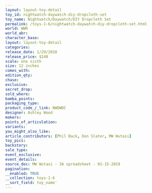```yaml
---
layout: layout-toy-detail 
toy_id: nightwatch-daywatch-diy-dropcloth-set
toy_name: Nightwatch/Daywatch/DIY Dropcloth Set
permalink: /toys-1-6/nightwatch-daywatch-diy-dropcloth-set.html
world: WWR
world_abr: 
character_base: 
layout: layout-toy-detail
categories: 
release_date: 1/29/2010
release_price: $240 
scale: one sixth
size: 12 inches
comes_with: 
edition_qty: 
chase: 
exclusive: 
secret_drop: 
sold_where: 
bamba_points: 
packaging_type: 
product_code_/_link: NWDWDC
designer: Ashley Wood
makers: 
points_of_articulation: 
variants: 
you_might_also_like: 
article_contributors: [Phil Back, Don Slater, MW Wutasi]
toy_pics: 
backstory: 
sale_type: 
event_exclusive: 
event_details: 
source_doc: MW Wutasi - 3A spreadsheet - 01-15-2019
pagination: 
__enabled: TRUE
__collection: toys-1-6
__sort_field: toy_name'
---
```

